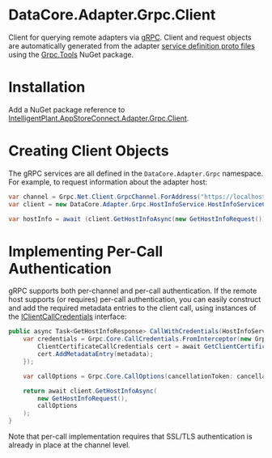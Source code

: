 ﻿# DataCore.Adapter.Grpc.Client

Client for querying remote adapters via [gRPC](https://grpc.io). Client and request objects are automatically generated from the adapter [service definition proto files](../Protos) using the [Grpc.Tools](https://www.nuget.org/packages/Grpc.Tools) NuGet package.


# Installation

Add a NuGet package reference to [IntelligentPlant.AppStoreConnect.Adapter.Grpc.Client](https://www.nuget.org/packages/IntelligentPlant.AppStoreConnect.Adapter.Grpc.Client).


# Creating Client Objects

The gRPC services are all defined in the `DataCore.Adapter.Grpc` namespace. For example, to request information about the adapter host:

```csharp
var channel = Grpc.Net.Client.GrpcChannel.ForAddress("https://localhost:58189");
var client = new DataCore.Adapter.Grpc.HostInfoService.HostInfoServiceClient(channel);

var hostInfo = await (client.GetHostInfoAsync(new GetHostInfoRequest())).HostInfo.ToAdapterHostInfo();
```


# Implementing Per-Call Authentication

gRPC supports both per-channel and per-call authentication. If the remote host supports (or requires) per-call authentication, you can easily construct and add the required metadata entries to the client call, using instances of the [IClientCallCredentials](./Authentication/IClientCallCredentials.cs) interface:

```csharp
public async Task<GetHostInfoResponse> CallWithCredentials(HostInfoService.HostInfoServiceClient client, CancellationToken cancellationToken) {
    var credentials = Grpc.Core.CallCredentials.FromInterceptor(new Grpc.Core.AsyncAuthInterceptor(async (authContext, metadata) => {
        ClientCertificateCallCredentials cert = await GetClientCertificateCredentials();
        cert.AddMetadataEntry(metadata);
    });

    var callOptions = Grpc.Core.CallOptions(cancellationToken: cancellationToken, credentials: credentials)

    return await client.GetHostInfoAsync(
        new GetHostInfoRequest(),
        callOptions
    );
}
```

Note that per-call implementation requires that SSL/TLS authentication is already in place at the channel level.